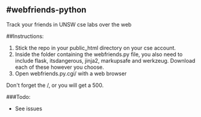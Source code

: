 #webfriends-python
------------
Track your friends in UNSW cse labs over the web


##Instructions:
1. Stick the repo in your public_html directory on your cse account.
2. Inside the folder containing the webfriends.py file, you also need to include flask, itsdangerous, jinja2, markupsafe and werkzeug. Download each of these however you choose.
3. Open webfriends.py.cgi/ with a web browser

Don't forget the /, or you will get a 500.

###Todo:
 - See issues

